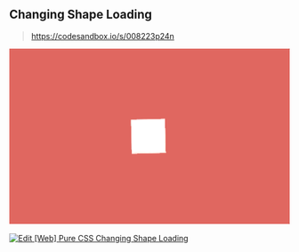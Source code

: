 ## Changing Shape Loading

> https://codesandbox.io/s/008223p24n

![Edit [Web] Pure CSS Loading page similar to Windows](/simple-spinner/images/changing-shape-loading.gif)

[![Edit [Web] Pure CSS Changing Shape Loading](https://codesandbox.io/static/img/play-codesandbox.svg)](https://codesandbox.io/s/008223p24n)

